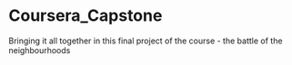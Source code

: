 # Coursera_Capstone
Bringing it all together in this final project of the course - the battle of the neighbourhoods 
